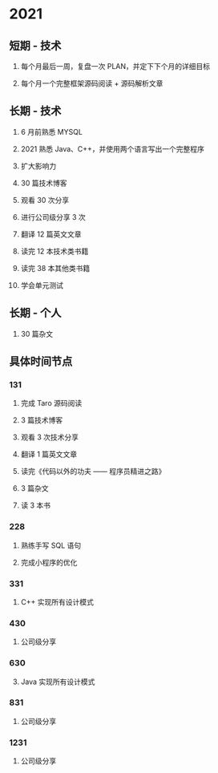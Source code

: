 # 2021

## 短期 - 技术

1. 每个月最后一周，复盘一次 PLAN，并定下下个月的详细目标

2. 每个月一个完整框架源码阅读 + 源码解析文章

## 长期 - 技术

1. 6 月前熟悉 MYSQL

2. 2021 熟悉 Java、C++，并使用两个语言写出一个完整程序

3. 扩大影响力

4. 30 篇技术博客

5. 观看 30 次分享

6. 进行公司级分享 3 次

7. 翻译 12 篇英文文章

8. 读完 12 本技术类书籍

9. 读完 38 本其他类书籍

10. 学会单元测试

## 长期 - 个人

1. 30 篇杂文

## 具体时间节点

### 131

1. 完成 Taro 源码阅读

2. 3 篇技术博客

3. 观看 3 次技术分享

4. 翻译 1 篇英文文章

5. 读完《代码以外的功夫 —— 程序员精进之路》

6. 3 篇杂文

7. 读 3 本书

### 228

1. 熟练手写 SQL 语句

2. 完成小程序的优化

### 331

1. C++ 实现所有设计模式

### 430

1. 公司级分享

### 630

3. Java 实现所有设计模式

### 831

1. 公司级分享

### 1231

1. 公司级分享